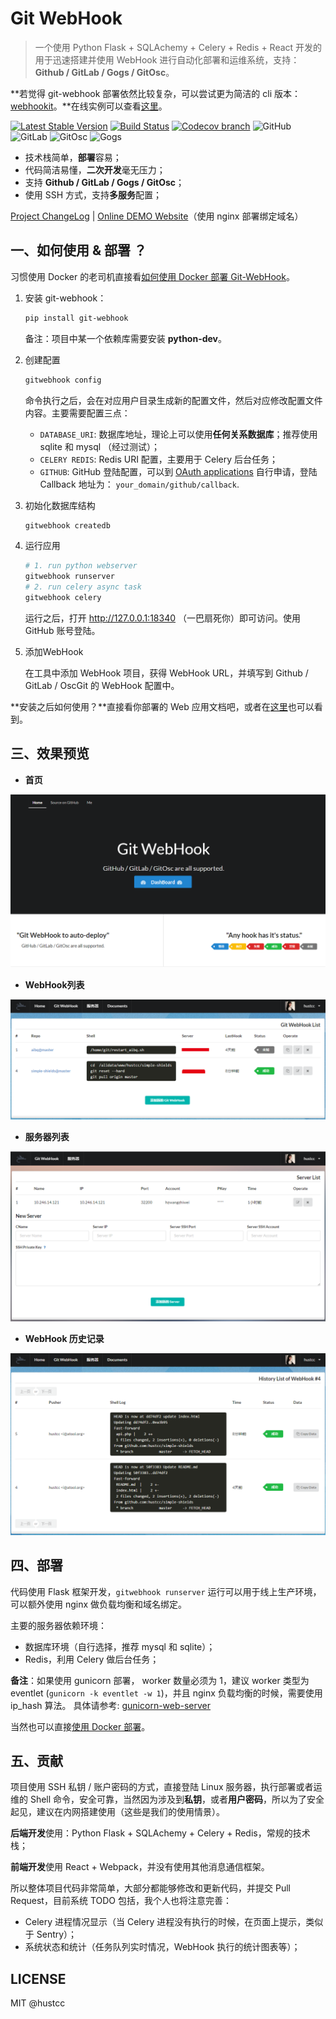 # Git WebHook

> 一个使用 Python Flask + SQLAchemy + Celery + Redis + React 开发的用于迅速搭建并使用  WebHook 进行自动化部署和运维系统，支持：**Github / GitLab / Gogs / GitOsc**。

**若觉得 git-webhook 部署依然比较复杂，可以尝试更为简洁的 cli 版本：[webhookit](https://github.com/hustcc/webhookit)。**在线实例可以查看[这里](http://webhookit.hust.cc)。

[![Latest Stable Version](https://img.shields.io/pypi/v/git-webhook.svg)](https://pypi.python.org/pypi/git-webhook) [![Build Status](https://travis-ci.org/NetEaseGame/git-webhook.svg?branch=master)](https://travis-ci.org/NetEaseGame/git-webhook) [![Codecov branch](https://img.shields.io/codecov/c/github/NetEaseGame/git-webhook/master.svg)](https://codecov.io/gh/NetEaseGame/git-webhook) ![GitHub](http://shields.hust.cc/Supported-GitHub-brightgreen.svg) ![GitLab](http://shields.hust.cc/Supported-GitLab-green.svg) ![GitOsc](http://shields.hust.cc/Supported-GitOsc-blue.svg) ![Gogs](http://shields.hust.cc/Supported-Gogs-yellowgreen.svg)

 - 技术栈简单，**部署**容易；
 - 代码简洁易懂，**二次开发**毫无压力；
 - 支持 **Github / GitLab / Gogs / GitOsc**；
 - 使用 SSH 方式，支持**多服务**配置；

[Project ChangeLog](CHANGELOG.md) | [Online DEMO Website](http://webhook.hust.cc/)（使用 nginx 部署绑定域名）


## 一、如何使用 & 部署 ？

习惯使用 Docker 的老司机直接看[如何使用 Docker 部署 Git-WebHook](deploy-docker.md)。

1. 安装 git-webhook：

	```sh
	pip install git-webhook
	```

	备注：项目中某一个依赖库需要安装 **python-dev**。

2. 创建配置

	```sh
	gitwebhook config
	```
	命令执行之后，会在对应用户目录生成新的配置文件，然后对应修改配置文件内容。主要需要配置三点：
	
	 - `DATABASE_URI`: 数据库地址，理论上可以使用**任何关系数据库**；推荐使用 sqlite 和 mysql （经过测试）；
	 - `CELERY REDIS`: Redis URI 配置，主要用于 Celery 后台任务；
	 - `GITHUB`: GitHub 登陆配置，可以到 [OAuth applications](https://github.com/settings/developers) 自行申请，登陆 Callback 地址为： `your_domain/github/callback`.

3. 初始化数据库结构

	```sh
	gitwebhook createdb
	```

4. 运行应用

	```sh
	# 1. run python webserver
	gitwebhook runserver
	# 2. run celery async task
	gitwebhook celery
	```
	
	运行之后，打开 http://127.0.0.1:18340 （一巴扇死你）即可访问。使用 GitHub 账号登陆。

5. 添加WebHook

	在工具中添加 WebHook 项目，获得 WebHook URL，并填写到 Github / GitLab / OscGit 的 WebHook 配置中。


**安装之后如何使用？**直接看你部署的 Web 应用文档吧，或者在[这里](http://webhook.hust.cc/#/doc/webhook)也可以看到。


## 三、效果预览

 - **首页**

![index.png](app/static/res/img/index.png)

 - **WebHook列表**

![webhook.png](app/static/res/img/webhook.png)

 - **服务器列表**

![server.png](app/static/res/img/server.png)

 - **WebHook 历史记录**

![history.png](app/static/res/img/history.png)


## 四、部署

代码使用 Flask 框架开发，`gitwebhook runserver` 运行可以用于线上生产环境，可以额外使用 nginx 做负载均衡和域名绑定。

主要的服务器依赖环境：

 - 数据库环境（自行选择，推荐 mysql 和 sqlite）；
 - Redis，利用 Celery 做后台任务；

**备注**：如果使用 gunicorn 部署， worker 数量必须为 1，建议 worker 类型为 eventlet (`gunicorn -k eventlet -w 1`)，并且 nginx 负载均衡的时候，需要使用 ip_hash 算法。
具体请参考: [gunicorn-web-server](http://flask-socketio.readthedocs.io/en/latest/#gunicorn-web-server)

当然也可以直接[使用 Docker 部署](deploy-docker.md)。


## 五、贡献

项目使用 SSH 私钥 / 账户密码的方式，直接登陆 Linux 服务器，执行部署或者运维的 Shell 命令，安全可靠，当然因为涉及到**私钥**，或者**用户密码**，所以为了安全起见，建议在内网搭建使用（这些是我们的使用情景）。

**后端开发**使用：Python Flask + SQLAchemy + Celery + Redis，常规的技术栈；

**前端开发**使用 React + Webpack，并没有使用其他消息通信框架。

所以整体项目代码非常简单，大部分都能够修改和更新代码，并提交 Pull Request，目前系统 TODO 包括，我个人也将注意完善：

 - Celery 进程情况显示（当 Celery 进程没有执行的时候，在页面上提示，类似于 Sentry）；
 - 系统状态和统计（任务队列实时情况，WebHook 执行的统计图表等）；


## LICENSE

MIT @hustcc
